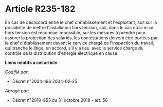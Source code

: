 # Article R235-182

En cas de désaccord entre le chef d'établissement et l'exploitant, soit sur la possibilité de mettre l'installation hors
tension, soit, dans le cas où la mise hors tension est reconnue impossible, sur les mesures à prendre pour assurer la
protection des salariés, les contestations doivent être portées par le chef d'établissement devant le service chargé de
l'inspection du travail, qui tranche le litige, en accord, s'il y a lieu, avec le service chargé du contrôle de la
distribution d'énergie électrique en cause.

**Liens relatifs à cet article**

_Codifié par_:

  - Décret n°2004-196 2004-02-25

_Abrogé par_:

  - Décret n°2018-953 du 31 octobre 2018 - art. 56
